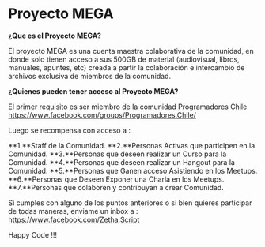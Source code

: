 # Proyecto MEGA

**¿Que es el Proyecto MEGA?**

El proyecto MEGA es una cuenta maestra colaborativa de la comunidad,
en donde solo tienen acceso a sus 500GB de material (audiovisual, libros,
manuales, apuntes, etc) creada a partir la colaboración e intercambio de 
archivos exclusiva de miembros de la comunidad.

**¿Quienes pueden tener acceso al Proyecto MEGA?**

El primer requisito es ser miembro de la comunidad Programadores Chile
https://www.facebook.com/groups/Programadores.Chile/

Luego se recompensa con acceso a :

**1.**Staff de la Comunidad.
**2.**Personas Activas que participen en la Comunidad.
**3.**Personas que deseen realizar un Curso para la Comunidad.
**4.**Personas que deseen realizar un Hangout para la Comunidad.
**5.**Personas que Ganen acceso Asistiendo en los Meetups.
**6.**Personas que Deseen Exponer una Charla en los Meetups.
**7.**Personas que colaboren y contribuyan a crear Comunidad.


Si cumples con alguno de los puntos anteriores o si bien quieres participar de todas maneras,
enviame un inbox a : https://www.facebook.com/Zetha.Script

Happy Code !!! 

